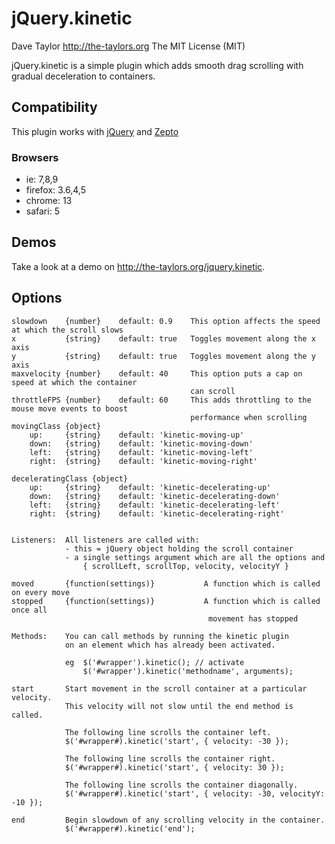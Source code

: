 jQuery.kinetic
==============
Dave Taylor <http://the-taylors.org>
The MIT License (MIT)

jQuery.kinetic is a simple plugin which adds smooth drag scrolling with 
gradual deceleration to containers.

Compatibility
-------------
This plugin works with [jQuery](http://jquery.com) and
[Zepto](http://zeptojs.com/)

### Browsers ###
- ie: 7,8,9
- firefox: 3.6,4,5
- chrome: 13
- safari: 5

Demos
-----
Take a look at a demo on <http://the-taylors.org/jquery.kinetic>.

Options
-------

    slowdown    {number}    default: 0.9    This option affects the speed at which the scroll slows
    x           {string}    default: true   Toggles movement along the x axis
    y           {string}    default: true   Toggles movement along the y axis
    maxvelocity {number}    default: 40     This option puts a cap on speed at which the container
                                            can scroll
    throttleFPS {number}    default: 60     This adds throttling to the mouse move events to boost
                                            performance when scrolling
    movingClass {object} 
        up:     {string}    default: 'kinetic-moving-up'
        down:   {string}    default: 'kinetic-moving-down'
        left:   {string}    default: 'kinetic-moving-left'
        right:  {string}    default: 'kinetic-moving-right'

    deceleratingClass {object} 
        up:     {string}    default: 'kinetic-decelerating-up'
        down:   {string}    default: 'kinetic-decelerating-down'
        left:   {string}    default: 'kinetic-decelerating-left'
        right:  {string}    default: 'kinetic-decelerating-right'


    Listeners:  All listeners are called with:
                - this = jQuery object holding the scroll container
                - a single settings argument which are all the options and  
                    { scrollLeft, scrollTop, velocity, velocityY }

    moved       {function(settings)}           A function which is called on every move
    stopped     {function(settings)}           A function which is called once all 
                                                movement has stopped

    Methods:    You can call methods by running the kinetic plugin
                on an element which has already been activated.

                eg  $('#wrapper').kinetic(); // activate
                    $('#wrapper').kinetic('methodname', arguments);

    start       Start movement in the scroll container at a particular velocity.
                This velocity will not slow until the end method is called.

                The following line scrolls the container left.
                $('#wrapper#).kinetic('start', { velocity: -30 });

                The following line scrolls the container right.
                $('#wrapper#).kinetic('start', { velocity: 30 });

                The following line scrolls the container diagonally.
                $('#wrapper#).kinetic('start', { velocity: -30, velocityY: -10 });

    end         Begin slowdown of any scrolling velocity in the container.
                $('#wrapper#).kinetic('end');
